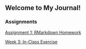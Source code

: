 ## Welcome to My Journal!

### Assignments

[Assignment 1: RMarkdown Homework](BDA-503-W1.html)

[Week 3: In-Class Exercise](Week3%20In-Class%20Exercise.html)

